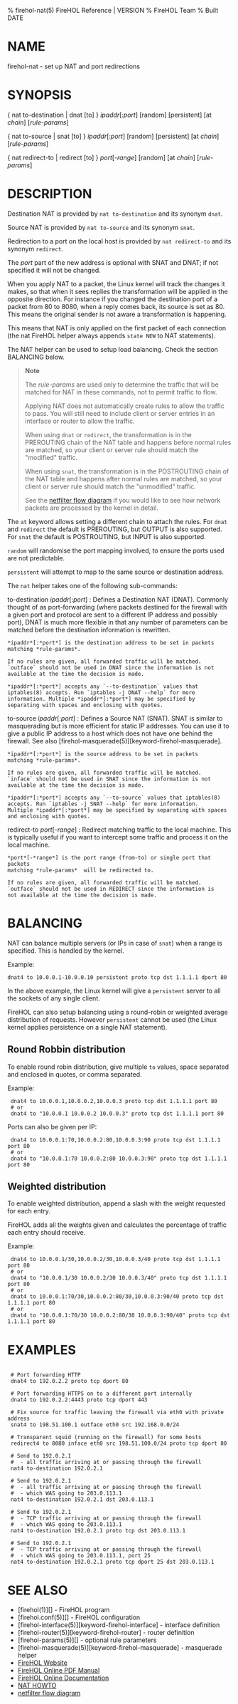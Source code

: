 % firehol-nat(5) FireHOL Reference | VERSION
% FireHOL Team
% Built DATE

# NAME

firehol-nat - set up NAT and port redirections

<!--
extra-manpage: firehol-dnat.5
extra-manpage: firehol-snat.5
extra-manpage: firehol-redirect.5

contents-table:helper:dnat:keyword-firehol-dnat:Y:-:Change the destination IP or port of packets received, to fixed values or fixed ranges. `dnat` can be used to implement load balancers.
contents-table:helper:snat:keyword-firehol-snat:Y:-:Change the source IP or port of packets leaving, to fixed values or fixed ranges.
contents-table:helper:redirect:keyword-firehol-redirect-helper:Y:-:Redirect packets to the firewall host, possibly changing the destination port. Can support load balancers if multiple daemons run on localhost.
  -->

# SYNOPSIS 

{ nat to-destination | dnat [to] } *ipaddr*[:*port*] [random] [persistent] [at *chain*] [*rule-params*]

{ nat to-source | snat [to] } *ipaddr*[:*port*] [random] [persistent] [at *chain*] [*rule-params*]

{ nat redirect-to | redirect [to] } *port*[-*range*] [random] [at *chain*] [*rule-params*]

# DESCRIPTION

Destination NAT is provided by `nat to-destination` and its synonym `dnat`.

Source NAT is provided by `nat to-source` and its synonym `snat`.

Redirection to a port on the local host is provided by `nat redirect-to`
and its synonym `redirect`.

The *port* part of the new address is optional with SNAT and DNAT; if not
specified it will not be changed.

When you apply NAT to a packet, the Linux kernel will track the changes
it makes, so that when it sees replies the transformation will be
applied in the opposite direction. For instance if you changed the
destination port of a packet from 80 to 8080, when a reply comes back,
its source is set as 80. This means the original sender is not aware
a transformation is happening.

This means that NAT is only applied on the first packet of each connection
(the nat FireHOL helper always appends `state NEW` to NAT statements).

The NAT helper can be used to setup load balancing. Check the section
BALANCING below.

> **Note**
>
> The *rule-params* are used only to determine the traffic that will be
> matched for NAT in these commands, not to permit traffic to flow.
>
> Applying NAT does not automatically create rules to allow the traffic to
> pass. You will still need to include client or server entries in an
> interface or router to allow the traffic.
>
> When using `dnat` or `redirect`, the transformation is in the PREROUTING
> chain of the NAT table and happens before normal rules are matched, so
> your client or server rule should match the "modified" traffic.
>
> When using `snat`, the transformation is in the POSTROUTING chain of the
> NAT table and happens after normal rules are matched, so your client or
> server rule should match the "unmodified" traffic.
>
> See the [netfilter flow diagram][netfilter flow diagram] if you would
> like to see how  network packets are processed by the kernel in detail.

The `at` keyword allows setting a different chain to attach the rules.
For `dnat` and `redirect` the default is PREROUTING, but OUTPUT is also
supported. For `snat` the default is POSTROUTING, but INPUT is also
supported.

`random` will randomise the port mapping involved, to ensure the ports
used are not predictable.

`persistent` will attempt to map to the same source or destination address.

The `nat` helper takes one of the following sub-commands:

to-destination *ipaddr*[:*port*]
:   Defines a Destination NAT (DNAT). Commonly thought of as
    port-forwarding (where packets destined for the firewall with a
    given port and protocol are sent to a different IP address and
    possibly port), DNAT is much more flexible in that any number of
    parameters can be matched before the destination information is
    rewritten.

    *ipaddr*[:*port*] is the destination address to be set in packets
    matching *rule-params*.

    If no rules are given, all forwarded traffic will be matched.
    `outface` should not be used in DNAT since the information is not
    available at the time the decision is made.

    *ipaddr*[:*port*] accepts any `--to-destination` values that
    iptables(8) accepts. Run `iptables -j DNAT --help` for more
    information. Multiple *ipaddr*[:*port*] may be specified by
    separating with spaces and enclosing with quotes.

to-source *ipaddr*[:*port*]
:   Defines a Source NAT (SNAT). SNAT is similar to masquerading but is
    more efficient for static IP addresses. You can use it to give a
    public IP address to a host which does not have one behind the
    firewall. See also [firehol-masquerade(5)][keyword-firehol-masquerade].

    *ipaddr*[:*port*] is the source address to be set in packets
    matching *rule-params*.

    If no rules are given, all forwarded traffic will be matched.
    `inface` should not be used in SNAT since the information is not
    available at the time the decision is made.

    *ipaddr*[:*port*] accepts any `--to-source` values that iptables(8)
    accepts. Run `iptables -j SNAT --help` for more information.
    Multiple *ipaddr*[:*port*] may be specified by separating with spaces
    and enclosing with quotes.

redirect-to *port*[-*range*]
:   Redirect matching traffic to the local machine. This is typically
    useful if you want to intercept some traffic and process it on the
    local machine.

    *port*[-*range*] is the port range (from-to) or single port that packets
    matching *rule-params*  will be redirected to.

    If no rules are given, all forwarded traffic will be matched.
    `outface` should not be used in REDIRECT since the information is
    not available at the time the decision is made.

# BALANCING

NAT can balance multiple servers (or IPs in case of `snat`) when a range
is specified. This is handled by the kernel.

Example:

~~~
dnat4 to 10.0.0.1-10.0.0.10 persistent proto tcp dst 1.1.1.1 dport 80
~~~

In the above example, the Linux kernel will give a `persistent` server to
all the sockets of any single client.

FireHOL can also setup balancing using a round-robin or weighted
average distribution of requests. However `persistent` cannot be used
(the Linux kernel applies persistence on a single NAT statement).

## Round Robbin distribution
To enable round robin distribution, give multiple `to` values, space
separated and enclosed in quotes, or comma separated.

Example:

~~~
 dnat4 to 10.0.0.1,10.0.0.2,10.0.0.3 proto tcp dst 1.1.1.1 port 80
 # or
 dnat4 to "10.0.0.1 10.0.0.2 10.0.0.3" proto tcp dst 1.1.1.1 port 80
~~~

Ports can also be given per IP:

~~~
 dnat4 to 10.0.0.1:70,10.0.0.2:80,10.0.0.3:90 proto tcp dst 1.1.1.1 port 80
 # or
 dnat4 to "10.0.0.1:70 10.0.0.2:80 10.0.0.3:90" proto tcp dst 1.1.1.1 port 80
~~~

## Weighted distribution
To enable weighted distribution, append a slash with the weight requested
for each entry.

FireHOL adds all the weights given and calculates the percentage of traffic
each entry should receive.

Example:

~~~
 dnat4 to 10.0.0.1/30,10.0.0.2/30,10.0.0.3/40 proto tcp dst 1.1.1.1 port 80
 # or
 dnat4 to "10.0.0.1/30 10.0.0.2/30 10.0.0.3/40" proto tcp dst 1.1.1.1 port 80
 # or
 dnat4 to 10.0.0.1:70/30,10.0.0.2:80/30,10.0.0.3:90/40 proto tcp dst 1.1.1.1 port 80
 # or
 dnat4 to "10.0.0.1:70/30 10.0.0.2:80/30 10.0.0.3:90/40" proto tcp dst 1.1.1.1 port 80
~~~


# EXAMPLES

~~~~

 # Port forwarding HTTP
 dnat4 to 192.0.2.2 proto tcp dport 80

 # Port forwarding HTTPS on to a different port internally
 dnat4 to 192.0.2.2:4443 proto tcp dport 443

 # Fix source for traffic leaving the firewall via eth0 with private address
 snat4 to 198.51.100.1 outface eth0 src 192.168.0.0/24

 # Transparent squid (running on the firewall) for some hosts
 redirect4 to 8080 inface eth0 src 198.51.100.0/24 proto tcp dport 80

 # Send to 192.0.2.1
 #  - all traffic arriving at or passing through the firewall
 nat4 to-destination 192.0.2.1

 # Send to 192.0.2.1
 #  - all traffic arriving at or passing through the firewall
 #  - which WAS going to 203.0.113.1
 nat4 to-destination 192.0.2.1 dst 203.0.113.1

 # Send to 192.0.2.1
 #  - TCP traffic arriving at or passing through the firewall
 #  - which WAS going to 203.0.113.1
 nat4 to-destination 192.0.2.1 proto tcp dst 203.0.113.1

 # Send to 192.0.2.1
 #  - TCP traffic arriving at or passing through the firewall
 #  - which WAS going to 203.0.113.1, port 25
 nat4 to-destination 192.0.2.1 proto tcp dport 25 dst 203.0.113.1
~~~~

# SEE ALSO

* [firehol(1)][] - FireHOL program
* [firehol.conf(5)][] - FireHOL configuration
* [firehol-interface(5)][keyword-firehol-interface] - interface definition
* [firehol-router(5)][keyword-firehol-router] - router definition
* [firehol-params(5)][] - optional rule parameters
* [firehol-masquerade(5)][keyword-firehol-masquerade] - masquerade helper
* [FireHOL Website](http://firehol.org/)
* [FireHOL Online PDF Manual](http://firehol.org/firehol-manual.pdf)
* [FireHOL Online Documentation](http://firehol.org/documentation/)
* [NAT HOWTO](http://www.netfilter.org/documentation/HOWTO/NAT-HOWTO-6.html)
* [netfilter flow diagram][netfilter flow diagram]

[netfilter flow diagram]: http://upload.wikimedia.org/wikipedia/commons/3/37/Netfilter-packet-flow.svg
